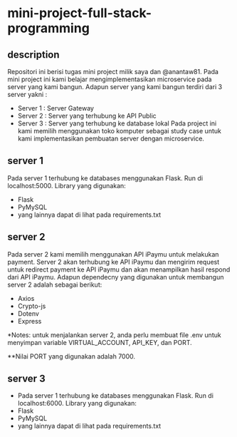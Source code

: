 # mini-project-full-stack-programming
## description
Repositori ini berisi tugas mini project milik saya dan @anantaw81.
Pada mini project ini kami belajar mengimplementasikan microservice pada server yang kami bangun.
Adapun server yang kami bangun terdiri dari 3 server yakni :
- Server 1 : Server Gateway
- Server 2 : Server yang terhubung ke API Public
- Server 3 : Server yang terhubung ke database lokal
Pada project ini kami memilih menggunakan toko komputer sebagai study case untuk kami implementasikan pembuatan server dengan microservice.

## server 1
Pada server 1 terhubung ke databases menggunakan Flask. Run di localhost:5000. Library yang digunakan:
- Flask
- PyMySQL
- yang lainnya dapat di lihat pada requirements.txt


## server 2
Pada server 2 kami memilih menggunakan API iPaymu untuk melakukan payment. Server 2 akan terhubung ke API iPaymu dan mengirim request untuk redirect payment ke API iPaymu dan akan menampilkan hasil respond dari API iPaymu.
Adapun dependecny yang digunakan untuk membangun server 2 adalah sebagai berikut:
- Axios
- Crypto-js
- Dotenv
- Express

*Notes: untuk menjalankan server 2, anda perlu membuat file .env untuk menyimpan variable VIRTUAL_ACCOUNT, API_KEY, dan PORT. 

**Nilai PORT yang digunakan adalah 7000.
## server 3
- Pada server 1 terhubung ke databases menggunakan Flask. Run di localhost:6000. Library yang digunakan:
- Flask
- PyMySQL
- yang lainnya dapat di lihat pada requirements.txt
